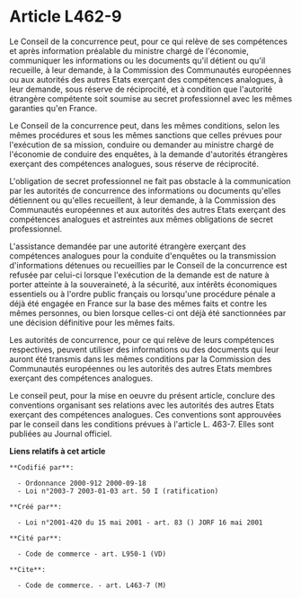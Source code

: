 # Article L462-9

Le Conseil de la concurrence peut, pour ce qui relève de ses compétences et après information préalable du ministre chargé de
l'économie, communiquer les informations ou les documents qu'il détient ou qu'il recueille, à leur demande, à la Commission
des Communautés européennes ou aux autorités des autres Etats exerçant des compétences analogues, à leur demande, sous
réserve de réciprocité, et à condition que l'autorité étrangère compétente soit soumise au secret professionnel avec les
mêmes garanties qu'en France.

Le Conseil de la concurrence peut, dans les mêmes conditions, selon les mêmes procédures et sous les mêmes sanctions que
celles prévues pour l'exécution de sa mission, conduire ou demander au ministre chargé de l'économie de conduire des
enquêtes, à la demande d'autorités étrangères exerçant des compétences analogues, sous réserve de réciprocité.

L'obligation de secret professionnel ne fait pas obstacle à la communication par les autorités de concurrence des
informations ou documents qu'elles détiennent ou qu'elles recueillent, à leur demande, à la Commission des Communautés
européennes et aux autorités des autres Etats exerçant des compétences analogues et astreintes aux mêmes obligations de
secret professionnel.

L'assistance demandée par une autorité étrangère exerçant des compétences analogues pour la conduite d'enquêtes ou la
transmission d'informations détenues ou recueillies par le Conseil de la concurrence est refusée par celui-ci lorsque
l'exécution de la demande est de nature à porter atteinte à la souveraineté, à la sécurité, aux intérêts économiques
essentiels ou à l'ordre public français ou lorsqu'une procédure pénale a déjà été engagée en France sur la base des mêmes
faits et contre les mêmes personnes, ou bien lorsque celles-ci ont déjà été sanctionnées par une décision définitive pour les
mêmes faits.

Les autorités de concurrence, pour ce qui relève de leurs compétences respectives, peuvent utiliser des informations ou des
documents qui leur auront été transmis dans les mêmes conditions par la Commission des Communautés européennes ou les
autorités des autres Etats membres exerçant des compétences analogues.

Le conseil peut, pour la mise en oeuvre du présent article, conclure des conventions organisant ses relations avec les
autorités des autres Etats exerçant des compétences analogues. Ces conventions sont approuvées par le conseil dans les
conditions prévues à l'article L. 463-7. Elles sont publiées au Journal officiel.

**Liens relatifs à cet article**

	**Codifié par**:

	  - Ordonnance 2000-912 2000-09-18
	  - Loi n°2003-7 2003-01-03 art. 50 I (ratification)

	**Créé par**:

	  - Loi n°2001-420 du 15 mai 2001 - art. 83 () JORF 16 mai 2001

	**Cité par**:

	  - Code de commerce - art. L950-1 (VD)

	**Cite**:

	  - Code de commerce. - art. L463-7 (M)
